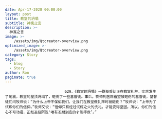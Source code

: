 ```yaml
---
date: Apr-17-2020 00:00:00
layout: post
title: 教堂的坍塌
subtitle: 神寓之言
description: >-
  神寓之言
image: >-
    /assets/img/Qtcreator-overview.png
optimized_image: >-
    /assets/img/Qtcreator-overview.png
category: Story
tags:
  - blog
  - Story
author: Ron
paginate: true
---
```


							　　629，《教堂的坍塌》一群基督徒正在教堂礼拜，突然发生了地震，教堂的屋顶坍塌了，砸伤了一些基督徒。事后，牧师到医院看望被砸伤的基督徒，基督徒们问牧师说：“为什么上帝不保佑我们，让我们在教堂做礼拜时被砸伤？”牧师说：“上帝为了试炼你们的信仰。”牧师又说：“信仰只有经过试炼之火的洗礼，才能变得坚固。所以，你们的信心不可动摇，正如圣经所说‘唯有忍耐到底的才能得救’。”
							
							
						